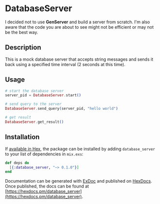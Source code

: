 # DatabaseServer

I decided not to use **GenServer** and build a server from scratch. I'm also aware
that the code you are about to see might not be efficient or may not be the best way.

## Description

This is a mock database server that accepts string messages and sends it back
using a specified time interval (2 seconds at this time).

## Usage

```elixir
# start the database server
server_pid = DatabaseServer.start()

# send query to the server
DatabaseServer.send_query(server_pid, "hello world")

# get result
DatabaseServer.get_result()
```

## Installation

If [available in Hex](https://hex.pm/docs/publish), the package can be installed
by adding `database_server` to your list of dependencies in `mix.exs`:

```elixir
def deps do
  [{:database_server, "~> 0.1.0"}]
end
```

Documentation can be generated with [ExDoc](https://github.com/elixir-lang/ex_doc)
and published on [HexDocs](https://hexdocs.pm). Once published, the docs can
be found at [https://hexdocs.pm/database_server](https://hexdocs.pm/database_server).


